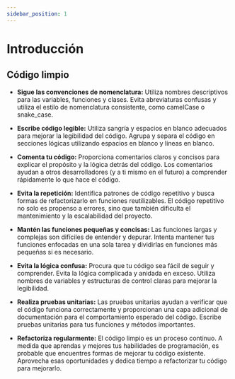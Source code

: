 ```yaml
---
sidebar_position: 1
---
```


# Introducción

## Código limpio

- **Sigue las convenciones de nomenclatura:** Utiliza nombres descriptivos para las variables, funciones y clases. Evita abreviaturas confusas y utiliza el estilo de nomenclatura consistente, como camelCase o snake_case.

- **Escribe código legible:** Utiliza sangría y espacios en blanco adecuados para mejorar la legibilidad del código. Agrupa y separa el código en secciones lógicas utilizando espacios en blanco y líneas en blanco.

- **Comenta tu código:** Proporciona comentarios claros y concisos para explicar el propósito y la lógica detrás del código. Los comentarios ayudan a otros desarrolladores (y a ti mismo en el futuro) a comprender rápidamente lo que hace el código.

- **Evita la repetición:** Identifica patrones de código repetitivo y busca formas de refactorizarlo en funciones reutilizables. El código repetitivo no solo es propenso a errores, sino que también dificulta el mantenimiento y la escalabilidad del proyecto.

- **Mantén las funciones pequeñas y concisas:** Las funciones largas y complejas son difíciles de entender y depurar. Intenta mantener tus funciones enfocadas en una sola tarea y dividirlas en funciones más pequeñas si es necesario.

- **Evita la lógica confusa:** Procura que tu código sea fácil de seguir y comprender. Evita la lógica complicada y anidada en exceso. Utiliza nombres de variables y estructuras de control claras para mejorar la legibilidad.

- **Realiza pruebas unitarias:** Las pruebas unitarias ayudan a verificar que el código funciona correctamente y proporcionan una capa adicional de documentación para el comportamiento esperado del código. Escribe pruebas unitarias para tus funciones y métodos importantes.

- **Refactoriza regularmente:** El código limpio es un proceso continuo. A medida que aprendas y mejores tus habilidades de programación, es probable que encuentres formas de mejorar tu código existente. Aprovecha esas oportunidades y dedica tiempo a refactorizar tu código para mejorarlo.